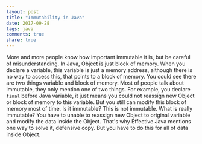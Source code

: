 ```yaml
---
layout: post
title: "Immutability in Java"
date: 2017-09-28
tags: java
comments: true
share: true
---
```


More and more people know how important immutable it is, but be careful of misunderstanding. In Java, Object is just block of memory. When you declare a variable, this variable is just a memory address, although there is no way to access this, that points to a block of memory. You could see there are two things variable and block of memory. Most of people talk about immutable, they only mention one of two things. For example, you declare `final` before Java variable, it just means you could not reassign new Object or block of memory to this variable. But you still can modify this block of memory most of time. Is it immutable? This is not immutable. What is really immutable? You have to unable to reassign new Object to original variable and modify the data inside the Object. That's why Effective Java mentions one way to solve it, defensive copy. But you have to do this for all of data inside Object.        

